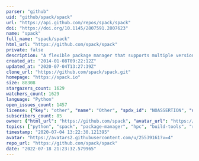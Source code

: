 ```yaml
---
parser: "github"
uid: "github/spack/spack"
url: "https://api.github.com/repos/spack/spack"
doi: "https://doi.org/10.1145/2807591.2807623"
name: "spack"
full_name: "spack/spack"
html_url: "https://github.com/spack/spack"
private: false
description: "A flexible package manager that supports multiple versions, configurations, platforms, and compilers."
created_at: "2014-01-08T09:22:12Z"
updated_at: "2020-07-04T13:27:39Z"
clone_url: "https://github.com/spack/spack.git"
homepage: "https://spack.io"
size: 88308
stargazers_count: 1629
watchers_count: 1629
language: "Python"
open_issues_count: 1457
license: {"key": "other", "name": "Other", "spdx_id": "NOASSERTION", "url": null, "node_id": "MDc6TGljZW5zZTA="}
subscribers_count: 85
owner: {"html_url": "https://github.com/spack", "avatar_url": "https://avatars2.githubusercontent.com/u/25539161?v=4", "login": "spack", "type": "Organization"}
topics: ["python", "spack", "package-manager", "hpc", "build-tools", "radiuss", "macos", "scientific-computing", "linux"]
timestamp: "2020-07-04 13:22:30.121395"
avatar: "https://avatars2.githubusercontent.com/u/25539161?v=4"
repo_url: "https://github.com/spack/spack"
date: "2022-07-18 21:23:32.579965"
---
```

